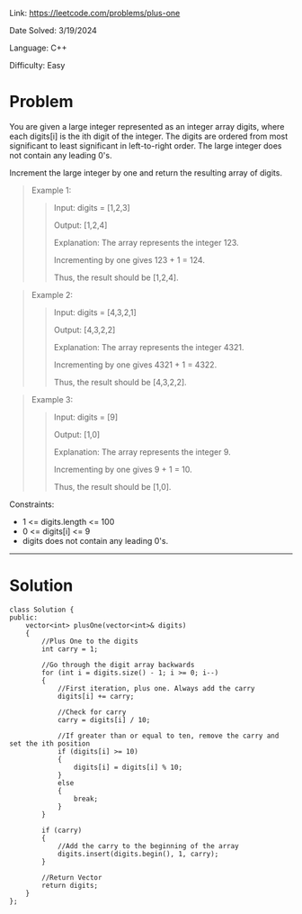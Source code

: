 Link: https://leetcode.com/problems/plus-one

Date Solved: 3/19/2024

Language: C++

Difficulty: Easy

# Problem

You are given a large integer represented as an integer array digits, where each digits[i] is the ith digit of the integer. The digits are ordered from most significant to least significant in left-to-right order. The large integer does not contain any leading 0's.

Increment the large integer by one and return the resulting array of digits.

>Example 1:
>
>>Input: digits = [1,2,3]
>>
>>Output: [1,2,4]
>>
>>Explanation: The array represents the integer 123.
>>
>>Incrementing by one gives 123 + 1 = 124.
>>
>>Thus, the result should be [1,2,4].

>Example 2:
>
>>Input: digits = [4,3,2,1]
>>
>>Output: [4,3,2,2]
>>
>>Explanation: The array represents the integer 4321.
>>
>>Incrementing by one gives 4321 + 1 = 4322.
>>
>>Thus, the result should be [4,3,2,2].

>Example 3:
>
>>Input: digits = [9]
>>
>>Output: [1,0]
>>
>>Explanation: The array represents the integer 9.
>>
>>Incrementing by one gives 9 + 1 = 10.
>>
>>Thus, the result should be [1,0].
 
Constraints:

- 1 <= digits.length <= 100
- 0 <= digits[i] <= 9
- digits does not contain any leading 0's.

---

# Solution

```
class Solution {
public:
    vector<int> plusOne(vector<int>& digits) 
    {
        //Plus One to the digits
        int carry = 1;

        //Go through the digit array backwards
        for (int i = digits.size() - 1; i >= 0; i--)
        {
            //First iteration, plus one. Always add the carry
            digits[i] += carry;

            //Check for carry
            carry = digits[i] / 10;

            //If greater than or equal to ten, remove the carry and set the ith position
            if (digits[i] >= 10)
            {
                digits[i] = digits[i] % 10;
            }
            else
            {
                break;
            }
        }    

        if (carry)
        {
            //Add the carry to the beginning of the array
            digits.insert(digits.begin(), 1, carry);
        }

        //Return Vector
        return digits;
    }
};
```
